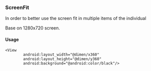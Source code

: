 ### ScreenFit

In order to better use the screen fit in multiple items of the individual

Base on 1280x720 screen.

#### Usage

```
<View
        android:layout_width="@dimen/x360"
        android:layout_height="@dimen/y360"
        android:background="@android:color/black"/>
```

